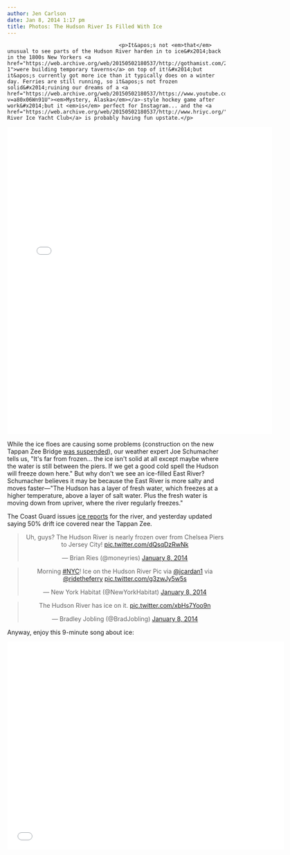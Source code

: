 ```yaml
---
author: Jen Carlson
date: Jan 8, 2014 1:17 pm
title: Photos: The Hudson River Is Filled With Ice
---
```


	
										<p>It&apos;s not <em>that</em> unusual to see parts of the Hudson River harden in to ice&#x2014;back in the 1800s New Yorkers <a href="https://web.archive.org/web/20150502180537/http://gothamist.com/2014/01/03/flashback_the_old_blizzards_that_st.php#photo-1">were building temporary taverns</a> on top of it!&#x2014;but it&apos;s currently got more ice than it typically does on a winter day. Ferries are still running, so it&apos;s not frozen solid&#x2014;ruining our dreams of a <a href="https://web.archive.org/web/20150502180537/https://www.youtube.com/watch?v=a80x06Wn91U"><em>Mystery, Alaska</em></a>-style hockey game after work&#x2014;but it <em>is</em> perfect for Instagram... and the <a href="https://web.archive.org/web/20150502180537/http://www.hriyc.org/">Hudson River Ice Yacht Club</a> is probably having fun upstate.</p>

<center><iframe src="//web.archive.org/web/20150502180537if_/http://instagram.com/p/i6VFvfowkk/embed/" width="612" height="710" frameborder="0" scrolling="no" allowtransparency="true"></iframe></center>

<p>While the ice floes are causing some problems (construction on the new Tappan Zee Bridge <a href="https://web.archive.org/web/20150502180537/http://www.lohud.com/article/20140108/NEWS/301080032/Frozen-Hudson-River-suspends-construction-foundation-new-Tappan-Zee-Bridge">was suspended</a>), our weather expert Joe Schumacher tells us, &quot;It&apos;s far from frozen... the ice isn&apos;t solid at all except maybe where the water is still between the piers. If we get a good cold spell the Hudson will freeze down here.&quot; But why don&apos;t we see an ice-filled East River? Schumacher believes it may be because the East River is more salty and moves faster&#x2014;&quot;The Hudson has a layer of fresh water, which freezes at a higher temperature, above a layer of salt water.  Plus the fresh water is moving down from upriver, where the river regularly freezes.&quot;</p>

<p>The Coast Guard issues <a href="https://web.archive.org/web/20150502180537/https://homeport.uscg.mil/mycg/portal/ep/contentView.do?contentTypeId=2&amp;contentId=55751&amp;programId=12590&amp;pageTypeId=16440">ice reports</a> for the river, and yesterday updated saying 50% drift ice covered near the Tappan Zee.</p>

<center><blockquote class="twitter-tweet" lang="en"><p>Uh, guys? The Hudson River is nearly frozen over from Chelsea Piers to Jersey City! <a href="https://web.archive.org/web/20150502180537/http://t.co/dQsqDzRwNk">pic.twitter.com/dQsqDzRwNk</a></p>&#x2014; Brian Ries (@moneyries) <a href="https://web.archive.org/web/20150502180537/https://twitter.com/moneyries/statuses/420958448176873472">January 8, 2014</a></blockquote>
<script async src="//web.archive.org/web/20150502180537js_/http://platform.twitter.com/widgets.js" charset="utf-8"></script></center>

<center><blockquote class="twitter-tweet" lang="en"><p>Morning <a href="https://web.archive.org/web/20150502180537/https://twitter.com/search?q=%23NYC&amp;src=hash">#NYC</a>! Ice on the Hudson River Pic via <a href="https://web.archive.org/web/20150502180537/https://twitter.com/jcardan1">@jcardan1</a> via <a href="https://web.archive.org/web/20150502180537/https://twitter.com/ridetheferry">@ridetheferry</a> <a href="https://web.archive.org/web/20150502180537/http://t.co/g3zwJy5w5s">pic.twitter.com/g3zwJy5w5s</a></p>&#x2014; New York Habitat (@NewYorkHabitat) <a href="https://web.archive.org/web/20150502180537/https://twitter.com/NewYorkHabitat/statuses/420923669766873088">January 8, 2014</a></blockquote>
<script async src="//web.archive.org/web/20150502180537js_/http://platform.twitter.com/widgets.js" charset="utf-8"></script></center>

<center><blockquote class="twitter-tweet" lang="en"><p>The Hudson River has ice on it. <a href="https://web.archive.org/web/20150502180537/http://t.co/xbHs7Yoo9n">pic.twitter.com/xbHs7Yoo9n</a></p>&#x2014; Bradley Jobling (@BradJobling) <a href="https://web.archive.org/web/20150502180537/https://twitter.com/BradJobling/statuses/420919458245267456">January 8, 2014</a></blockquote>
<script async src="//web.archive.org/web/20150502180537js_/http://platform.twitter.com/widgets.js" charset="utf-8"></script></center>

<p>Anyway, enjoy this 9-minute song about ice:</p>

<p><iframe width="640" height="480" src="//web.archive.org/web/20150502180537if_/http://www.youtube.com/embed/lpe6p9sIgbk" frameborder="0" allowfullscreen></iframe></p>					
										
									
				